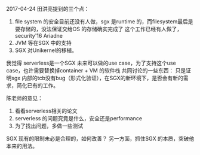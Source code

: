 2017-04-24
田洪亮提到的三个点：
1. file system 的安全目前还没有人做，sgx 是runtime 的，而filesystem最后是要存储的，没法保证交给OS 的存储确实完成了 这个工作已经有人做了，security'16 Ariadne
2. JVM 等在SGX 中的支持
3. SGX 对Unikernel的移植。

我觉得
serverless是一个SGX 未来可以做的use case，为了支持这个use case，也许需要替换掉container + VM 的软件栈
共同讨论的一些东西：
只是证明sgx 内部的tcb没有bug（形式化验证），在SGX的新环境下，是否会有新的需求，简化已有的工作。

陈老师的意见：

1. 看看serverless相关的论文
2. serverless 的问题究竟是什么，安全还是performance
3. 为了找出问题，多做一些测试

SGX 现有的限制未必是合理的，如何改善？
另一方面，抓住SGX 的本质，突破他本来的用法。
